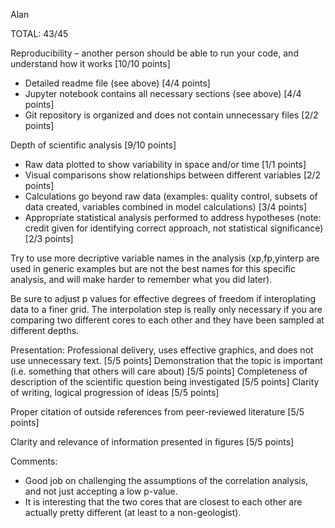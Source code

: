 Alan

TOTAL: 43/45

Reproducibility – another person should be able to run your code, and understand how it works [10/10 points]
* Detailed readme file (see above) [4/4 points]
* Jupyter notebook contains all necessary sections (see above) [4/4 points]
* Git repository is organized and does not contain unnecessary files [2/2 points]

Depth of scientific analysis [9/10 points]
* Raw data plotted to show variability in space and/or time [1/1 points]
* Visual comparisons show relationships between different variables [2/2 points]
* Calculations go beyond raw data (examples: quality control, subsets of data created, variables combined in model calculations) [3/4 points]
* Appropriate statistical analysis performed to address hypotheses (note: credit given for identifying correct approach, not statistical significance) [2/3 points]
  
Try to use more decriptive variable names in the analysis (xp,fp,yinterp are used in generic examples but are not the best names for this specific analysis, and will make harder to remember what you did later).
  
Be sure to adjust p values for effective degrees of freedom if interoplating data to a finer grid. The interpolation step is really only necessary if you are comparing two different cores to each other and they have been sampled at different depths.
  
Presentation: Professional delivery, uses effective graphics, and does not use unnecessary text. [5/5 points]
Demonstration that the topic is important (i.e. something that others will care about) [5/5 points]
Completeness of description of the scientific question being investigated [5/5 points]
Clarity of writing, logical progression of ideas [5/5 points]
    
Proper citation of outside references from peer-reviewed literature [5/5 points]

Clarity and relevance of information presented in figures [5/5 points]

Comments:

* Good job on challenging the assumptions of the correlation analysis, and not just accepting a low p-value.
* It is interesting that the two cores that are closest to each other are actually pretty different (at least to a non-geologist).
